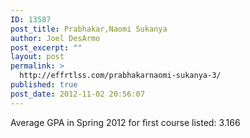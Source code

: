 ```yaml
---
ID: 13587
post_title: Prabhakar,Naomi Sukanya
author: Joel DesArmo
post_excerpt: ""
layout: post
permalink: >
  http://effrtlss.com/prabhakarnaomi-sukanya-3/
published: true
post_date: 2012-11-02 20:56:07
---
```

<p>Average GPA in Spring 2012 for first course listed: 3.166</p>